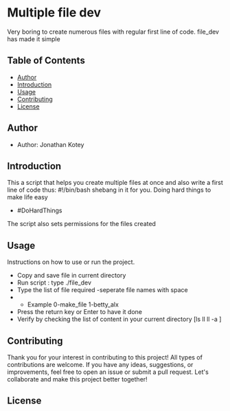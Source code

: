 # Multiple file dev

Very boring to create numerous files with regular first line of code.
file_dev has made it simple

## Table of Contents

- [Author](#author)
- [Introduction](#introduction)
- [Usage](#usage)
- [Contributing](#contributing)
- [License](#Free)

## Author

- Author: Jonathan Kotey 

## Introduction

This a script that helps you create multiple files at once and also write a first line of code thus: #!/bin/bash shebang in it for you.
Doing hard things to make life easy
- #DoHardThings

The script also sets permissions for the files created


## Usage

Instructions on how to use or run the project. 
- Copy and save file in current directory
- Run script : type ./file_dev
- Type the list of file required -seperate file names with space 
- - Example 0-make_file 1-betty_alx
- Press the return key or Enter to have it done
- Verify by checking the list of content in your current directory [ls ll ll -a ]


## Contributing

Thank you for your interest in contributing to this project! All types of contributions are welcome. If you have any ideas, suggestions, or improvements, feel free to open an issue or submit a pull request. Let's collaborate and make this project better together!

## License



